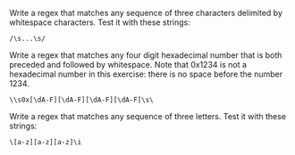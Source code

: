 Write a regex that matches any sequence of three characters delimited by whitespace characters. Test it with these strings:

`/\s...\s/`

Write a regex that matches any four digit hexadecimal number that is both preceded and followed by whitespace. Note that 0x1234 is not a hexadecimal number in this exercise: there is no space before the number 1234.

`\\s0x[\dA-F][\dA-F][\dA-F][\dA-F]\s\`

Write a regex that matches any sequence of three letters. Test it with these strings:

`\[a-z][a-z][a-z]\i`